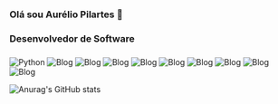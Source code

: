 ### Olá sou Aurélio Pilartes 👋
### Desenvolvedor de Software
### 
![Python](https://img.shields.io/badge/Python-3776AB?style=for-the-badge&logo=python&logoColor=white) ![Blog](	https://img.shields.io/badge/TypeScript-007ACC?style=for-the-badge&logo=typescript&logoColor=white) ![Blog](https://img.shields.io/badge/Java-ED8B00?style=for-the-badge&logo=java&logoColor=white) ![Blog](	https://img.shields.io/badge/JavaScript-F7DF1E?style=for-the-badge&logo=javascript&logoColor=black) ![Blog](		https://img.shields.io/badge/C-00599C?style=for-the-badge&logo=c&logoColor=white) ![Blog](https://img.shields.io/badge/React-20232A?style=for-the-badge&logo=react&logoColor=61DAFB)  ![Blog](https://img.shields.io/badge/Tailwind_CSS-38B2AC?style=for-the-badge&logo=tailwind-css&logoColor=white)  ![Blog](https://img.shields.io/badge/Django-092E20?style=for-the-badge&logo=django&logoColor=white)  ![Blog](https://img.shields.io/badge/Sass-CC6699?style=for-the-badge&logo=sass&logoColor=white) ![Blog](https://img.shields.io/badge/React_Native-20232A?style=for-the-badge&logo=react&logoColor=61DAFB)

![Anurag's GitHub stats](https://github-readme-stats.vercel.app/api?username=aureliopilartes&show_icons=true&theme=dracula)  

